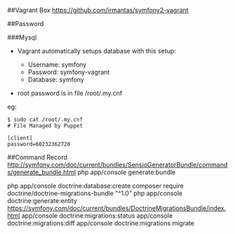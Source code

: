 ##Vagrant Box
https://github.com/irmantas/symfony2-vagrant

##Password

###Mysql
* Vagrant automatically setups database with this setup:

    * Username: symfony
    * Password: symfony-vagrant
    * Database: symfony

* root password is in file /root/.my.cnf

eg:
```
$ sudo cat /root/.my.cnf
# File Managed by Puppet

[client]
password=60232362720

```

##Command Record
http://symfony.com/doc/current/bundles/SensioGeneratorBundle/commands/generate_bundle.html
php app/console generate:bundle

php app/console doctrine:database:create
composer require doctrine/doctrine-migrations-bundle "^1.0"
php app/console doctrine:generate:entity
https://symfony.com/doc/current/bundles/DoctrineMigrationsBundle/index.html
app/console doctrine:migrations:status
app/console doctrine:migrations:diff
app/console doctrine:migrations:migrate

